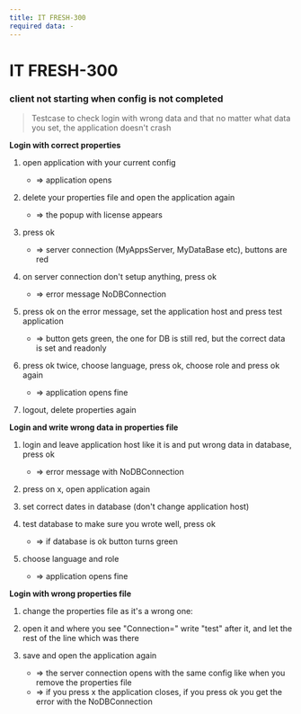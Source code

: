 ```yaml
---
title: IT FRESH-300
required data: -
---
```


# IT FRESH-300
### client not starting when config is not completed
> Testcase to check login with wrong data and that no matter what data you set, the application doesn't crash

**Login with correct properties**

1. open application with your current config
 	* => application opens
 	
1. delete your properties file and open the application again
    *  => the popup with license appears
    
1. press ok
    * => server connection (MyAppsServer, MyDataBase etc), buttons are red
    
1. on server connection don't setup anything, press ok
    * => error message NoDBConnection
  
1. press ok on the error message, set the application host and press test application
    * => button gets green, the one for DB is still red, but the correct data is set and readonly
    
1. press ok twice, choose language, press ok, choose role and press ok again
   * => application opens fine
   
1. logout, delete properties again

**Login and write wrong data in properties file**

1. login and leave application host like it is and put wrong data in database, press ok
   * => error message with NoDBConnection 
   
1. press on x, open application again

1. set correct dates in database (don't change application host)

1. test database to make sure you wrote well, press ok
    * => if database is ok button turns green

1. choose language and role
    * =>  application opens fine

**Login with wrong properties file**

1. change the properties file as it's a wrong one:

1. open it and where you see "Connection=" write "test" after it, and let the rest of the line which was there

1. save and open the application again
    * => the server connection opens with the same config like when you remove the properties file  
    * => if you press x the application closes, if you press ok you get the error with the NoDBConnection 
